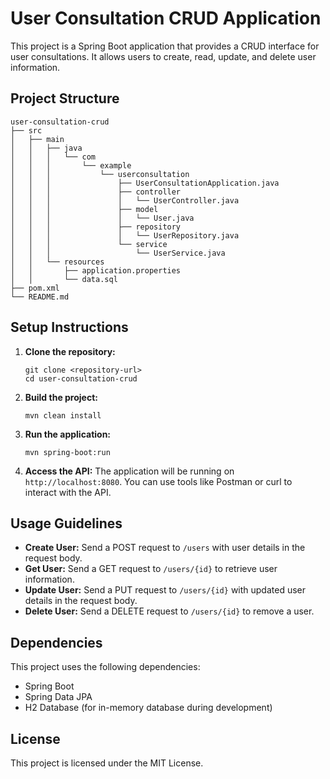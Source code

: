 # User Consultation CRUD Application

This project is a Spring Boot application that provides a CRUD interface for user consultations. It allows users to create, read, update, and delete user information.

## Project Structure

```
user-consultation-crud
├── src
│   ├── main
│   │   ├── java
│   │   │   └── com
│   │   │       └── example
│   │   │           └── userconsultation
│   │   │               ├── UserConsultationApplication.java
│   │   │               ├── controller
│   │   │               │   └── UserController.java
│   │   │               ├── model
│   │   │               │   └── User.java
│   │   │               ├── repository
│   │   │               │   └── UserRepository.java
│   │   │               └── service
│   │   │                   └── UserService.java
│   │   └── resources
│   │       ├── application.properties
│   │       └── data.sql
├── pom.xml
└── README.md
```

## Setup Instructions

1. **Clone the repository:**
   ```
   git clone <repository-url>
   cd user-consultation-crud
   ```

2. **Build the project:**
   ```
   mvn clean install
   ```

3. **Run the application:**
   ```
   mvn spring-boot:run
   ```

4. **Access the API:**
   The application will be running on `http://localhost:8080`. You can use tools like Postman or curl to interact with the API.

## Usage Guidelines

- **Create User:** Send a POST request to `/users` with user details in the request body.
- **Get User:** Send a GET request to `/users/{id}` to retrieve user information.
- **Update User:** Send a PUT request to `/users/{id}` with updated user details in the request body.
- **Delete User:** Send a DELETE request to `/users/{id}` to remove a user.

## Dependencies

This project uses the following dependencies:
- Spring Boot
- Spring Data JPA
- H2 Database (for in-memory database during development)

## License

This project is licensed under the MIT License.